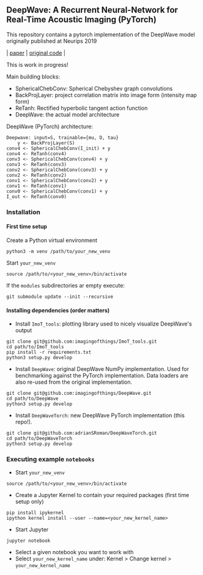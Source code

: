 ## DeepWave: A Recurrent Neural-Network for Real-Time Acoustic Imaging (PyTorch)


This repository contains a pytorch implementation of the DeepWave model originally published at Neurips 2019

| [paper](https://proceedings.neurips.cc/paper/2019/file/e9bf14a419d77534105016f5ec122d62-Paper.pdf) | [original code](https://github.com/imagingofthings/DeepWave) |

This is work in progress!

Main building blocks:
- SphericalChebConv: Spherical Chebyshev graph convolutions
- BackProjLayer: project correlation matrix into image form (intensity map form)
- ReTanh: Rectified hyperbolic tangent action function 
- DeepWave: the actual model architecture

DeepWave (PyTorch) architecture:
```
Deepwave: input=S, trainable={mu, D, tau}
    y <- BackProjLayer(S) 
conv4 <- SphericalChebConv(I_init) + y
conv4 <- ReTanh(conv4)
conv3 <- SphericalChebConv(conv4) + y
conv3 <- ReTanh(conv3)
conv2 <- SphericalChebConv(conv3) + y
conv2 <- ReTanh(conv2)
conv1 <- SphericalChebConv(conv2) + y
conv1 <- ReTanh(conv1)
conv0 <- SphericalChebConv(conv1) + y
I_out <- ReTanh(conv0)
```

### Installation

#### First time setup
Create a Python virtual environment
```
python3 -m venv /path/to/your_new_venv
```

Start `your_new_venv`
```
source /path/to/<your_new_venv>/bin/activate
```

If the `modules` subdirectories ar empty execute:
```
git submodule update --init --recursive
```

#### Installing dependencies (order matters)

- Install `ImoT_tools`: plotting library used to nicely visualize DeepWave's output
```
git clone git@github.com:imagingofthings/ImoT_tools.git
cd path/to/ImoT_tools
pip install -r requirements.txt
python3 setup.py develop
```

- Install `DeepWave`: original DeepWave NumPy implementation. Used for benchmarking against the PyTorch implementation. Data loaders are also re-used from the original implementation. 
```
git clone git@github.com:imagingofthings/DeepWave.git
cd path/to/DeepWave
python3 setup.py develop
```

- Install `DeepWaveTorch`: new DeepWave PyTorch implementation (this repo!).
```
git clone git@github.com:adrianSRoman/DeepWaveTorch.git    
cd path/to/DeepWaveTorch
python3 setup.py develop
```

### Executing example `notebooks`

- Start `your_new_venv`
```
source /path/to/<your_new_venv>/bin/activate
```

- Create a Jupyter Kernel to contain your required packages (first time setup only)
```
pip install ipykernel
ipython kernel install --user --name=<your_new_kernel_name>
```

- Start Jupyter

```
jupyter notebook
```

- Select a given notebook you want to work with
- Select `your_new_kernel_name` under: Kernel > Change kernel > `your_new_kernel_name`





